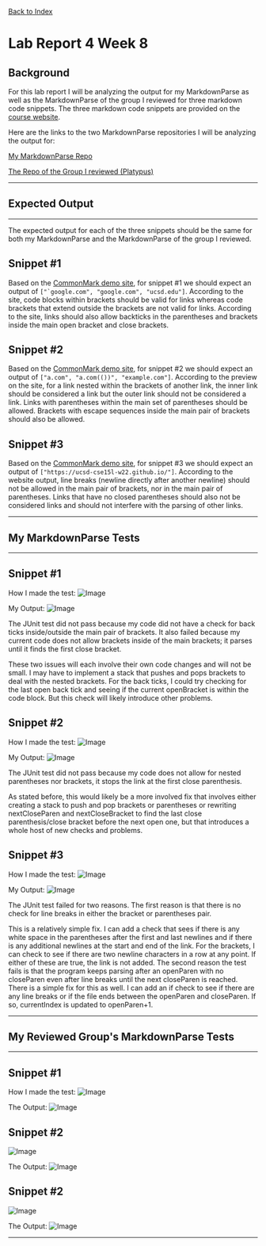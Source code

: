 [Back to Index](https://clingunis.github.io/cse15l-lab-reports/index.html)

# Lab Report 4 Week 8

## Background

For this lab report I will be analyzing the output for my MarkdownParse as well as the MarkdownParse of the group I reviewed for three markdown code snippets. The three markdown code snippets are provided on the [course website](https://ucsd-cse15l-w22.github.io/week/week8/#week-8-lab-report).

Here are the links to the two MarkdownParse repositories I will be analyzing the output for:

[My MarkdownParse Repo](https://github.com/clingunis/markdown-parse)

[The Repo of the Group I reviewed (Platypus) ](https://github.com/nseyoum/CSE15L-Platypus)

---

## Expected Output

---
The expected output for each of the three snippets should be the same for both my MarkdownParse and the MarkdownParse of the group I reviewed.
## Snippet #1
Based on the [CommonMark demo site](https://spec.commonmark.org/dingus/), for snippet #1 we should expect an output of ```["`google.com", "google.com", "ucsd.edu"]```. According to the site, code blocks within brackets should be valid for links whereas code brackets that extend outside the brackets are not valid for links. According to the site, links should also allow backticks in the parentheses and brackets inside the main open bracket and close brackets.

## Snippet #2
Based on the [CommonMark demo site](https://spec.commonmark.org/dingus/), for snippet #2 we should expect an output of ```["a.com", "a.com(())", "example.com"]```. According to the preview on the site, for a link nested within the brackets of another link, the inner link should be considered a link but the outer link should not be considered a link. Links with parentheses within the main set of parentheses should be allowed. Brackets with escape sequences inside the main pair of brackets should also be allowed.

## Snippet #3
Based on the [CommonMark demo site](https://spec.commonmark.org/dingus/), for snippet #3 we should expect an output of ```["https://ucsd-cse15l-w22.github.io/"]```. According to the website output, line breaks (newline directly after another newline) should not be allowed in the main pair of brackets, nor in the main pair of parentheses. Links that have no closed parentheses should also not be considered links and should not interfere with the parsing of other links.

---

## My MarkdownParse Tests

---
## Snippet #1

How I made the test:
![Image](Images/Snippet1TestMake.PNG)

My Output:
![Image](Images/Snippet1MyOutput.PNG)


The JUnit test did not pass because my code did not have a check for back ticks inside/outside the main pair of brackets. It also failed because my current code does not allow brackets inside of the main brackets; it parses until it finds the first close bracket. 

These two issues will each involve their own code changes and will not be small. I may have to implement a stack that pushes and pops brackets to deal with the nested brackets. For the back ticks, I could try checking for the last open back tick and seeing if the current openBracket is within the code block. But this check will likely introduce other problems.

## Snippet #2
How I made the test:
![Image](Images/Snippet2TestMake.PNG)

My Output:
![Image](Images/Snippet2MyOutput.PNG)

The JUnit test did not pass because my code does not allow for nested parentheses nor brackets, it stops the link at the first close parenthesis. 

As stated before, this would likely be a more involved fix that involves either creating a stack to push and pop brackets or parentheses or rewriting nextCloseParen and nextCloseBracket to find the last close parenthesis/close bracket before the next open one, but that introduces a whole host of new checks and problems.

## Snippet #3
How I made the test:
![Image](Images/Snippet3TestMake.PNG)

My Output:
![Image](Images/Snippet3MyOutput.PNG)

The JUnit test failed for two reasons. The first reason is that there is no check for line breaks in either the bracket or parentheses pair. 

This is a relatively simple fix. I can add a check that sees if there is any white space in the parentheses after the first and last newlines and if there is any additional newlines at the start and end of the link. For the brackets, I can check to see if there are two newline characters in a row at any point. If either of these are true, the link is not added. The second reason the test fails is that the program keeps parsing after an openParen with no closeParen even after line breaks until the next closeParen is reached. There is a simple fix for this as well. I can add an if check to see if there are any line breaks or if the file ends between the openParen and closeParen. If so, currentIndex is updated to openParen+1.

---

## My Reviewed Group's MarkdownParse Tests

---
## Snippet #1
How I made the test:
![Image](Images/Snippet1TestMake.PNG)

The Output:
![Image](Images/Snippet1PlatypusOutput.PNG)

## Snippet #2
![Image](Images/Snippet2TestMake.PNG)

The Output:
![Image](Images/Snippet2PlatypusOutput.PNG)

## Snippet #2
![Image](Images/Snippet3TestMake.PNG)

The Output:
![Image](Images/Snippet3PlatypusOutput.PNG)

---

